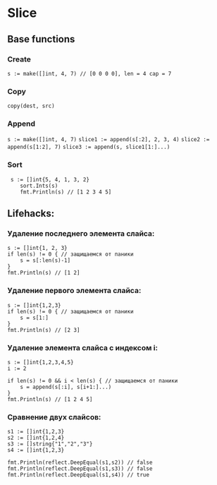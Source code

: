 # Slice
## Base functions
### Create 
`s := make([]int, 4, 7) // [0 0 0 0], len = 4 cap = 7`
### Copy
`copy(dest, src)`
### Append
`s := make([]int, 4, 7)`
`slice1 := append(s[:2], 2, 3, 4)`
`slice2 := append(s[1:2], 7)`
`slice3 := append(s, slice1[1:]...)`
### Sort
```
 s := []int{5, 4, 1, 3, 2}
    sort.Ints(s)
    fmt.Println(s) // [1 2 3 4 5] 
```
## Lifehacks:
### Удаление последнего элемента слайса:
```
s := []int{1, 2, 3}
if len(s) != 0 { // защищаемся от паники
    s = s[:len(s)-1]
}
fmt.Println(s) // [1 2]
```
### Удаление первого элемента слайса:
```
s := []int{1,2,3}
if len(s) != 0 { // защищаемся от паники
    s = s[1:]
} 
fmt.Println(s) // [2 3] 
```
### Удаление элемента слайса с индексом i:
```
s := []int{1,2,3,4,5}
i := 2

if len(s) != 0 && i < len(s) { // защищаемся от паники
    s = append(s[:i], s[i+1:]...)
} 
fmt.Println(s) // [1 2 4 5]
```
### Сравнение двух слайсов:
```
s1 := []int{1,2,3}
s2 := []int{1,2,4}
s3 := []string{"1","2","3"}
s4 := []int{1,2,3}

fmt.Println(reflect.DeepEqual(s1,s2)) // false
fmt.Println(reflect.DeepEqual(s1,s3)) // false
fmt.Println(reflect.DeepEqual(s1,s4)) // true
```